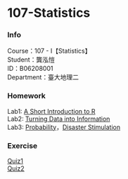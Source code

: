 # 107-Statistics
### Info    
Course：107 - I【Statistics】    
Student：龔泓愷   
ID：B06208001    
Department：臺大地理二    
### Homework
Lab1: [A Short Introduction to R](https://bourbon0212.github.io/107-Statistics/Lab1/Lab1.html)    
Lab2: [Turning Data into Information](https://bourbon0212.github.io/107-Statistics/Lab2/Lab2.html)    
Lab3: [Probability](https://bourbon0212.github.io/107-Statistics/Lab3/Probability.html)，[Disaster Stimulation](https://bourbon0212.github.io/107-Statistics/Lab3/Disaster_Stimulation.html)     
### Exercise
[Quiz1](https://bourbon0212.github.io/107-Statistics/Lab2/Quiz1.html)     
[Quiz2](https://bourbon0212.github.io/107-Statistics/Lab3/Quiz2.html)   
